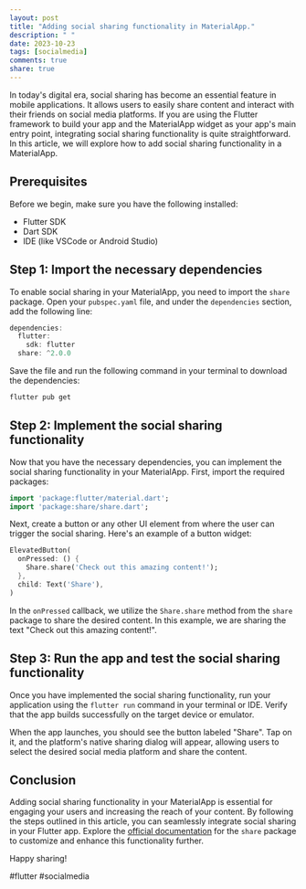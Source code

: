 ```yaml
---
layout: post
title: "Adding social sharing functionality in MaterialApp."
description: " "
date: 2023-10-23
tags: [socialmedia]
comments: true
share: true
---
```


In today's digital era, social sharing has become an essential feature in mobile applications. It allows users to easily share content and interact with their friends on social media platforms. If you are using the Flutter framework to build your app and the MaterialApp widget as your app's main entry point, integrating social sharing functionality is quite straightforward. In this article, we will explore how to add social sharing functionality in a MaterialApp.

## Prerequisites

Before we begin, make sure you have the following installed:

- Flutter SDK
- Dart SDK
- IDE (like VSCode or Android Studio)

## Step 1: Import the necessary dependencies

To enable social sharing in your MaterialApp, you need to import the `share` package. Open your `pubspec.yaml` file, and under the `dependencies` section, add the following line:

```dart
dependencies:
  flutter:
    sdk: flutter
  share: ^2.0.0
```

Save the file and run the following command in your terminal to download the dependencies:

```bash
flutter pub get
```

## Step 2: Implement the social sharing functionality

Now that you have the necessary dependencies, you can implement the social sharing functionality in your MaterialApp. First, import the required packages:

```dart
import 'package:flutter/material.dart';
import 'package:share/share.dart';
```

Next, create a button or any other UI element from where the user can trigger the social sharing. Here's an example of a button widget:

```dart
ElevatedButton(
  onPressed: () {
    Share.share('Check out this amazing content!');
  },
  child: Text('Share'),
)
```

In the `onPressed` callback, we utilize the `Share.share` method from the `share` package to share the desired content. In this example, we are sharing the text "Check out this amazing content!".

## Step 3: Run the app and test the social sharing functionality

Once you have implemented the social sharing functionality, run your application using the `flutter run` command in your terminal or IDE. Verify that the app builds successfully on the target device or emulator.

When the app launches, you should see the button labeled "Share". Tap on it, and the platform's native sharing dialog will appear, allowing users to select the desired social media platform and share the content.

## Conclusion

Adding social sharing functionality in your MaterialApp is essential for engaging your users and increasing the reach of your content. By following the steps outlined in this article, you can seamlessly integrate social sharing in your Flutter app. Explore the [official documentation](https://pub.dev/packages/share) for the `share` package to customize and enhance this functionality further.

Happy sharing!

#flutter #socialmedia
